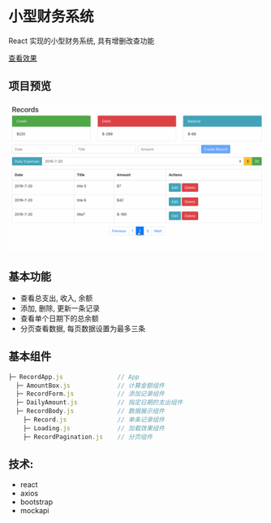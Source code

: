 # 小型财务系统

React 实现的小型财务系统, 具有增删改查功能

[查看效果](https://hacker0limbo.github.io/react-intro-practice-code/accounts-app/)

## 项目预览

![demo](demo/demo.gif)

## 基本功能
- 查看总支出, 收入, 余额
- 添加, 删除, 更新一条记录
- 查看单个日期下的总余额
- 分页查看数据, 每页数据设置为最多三条

## 基本组件

```javascript
├─ RecordApp.js               // App
  ├─ AmountBox.js             // 计算金额组件
  ├─ RecordForm.js            // 添加记录组件
  ├─ DailyAmount.js           // 指定日期的支出组件
  ├─ RecordBody.js            // 数据展示组件
    ├─ Record.js              // 单条记录组件
    ├─ Loading.js             // 加载效果组件
    ├─ RecordPagination.js    // 分页组件
```

## 技术:
- react 
- axios
- bootstrap
- mockapi
